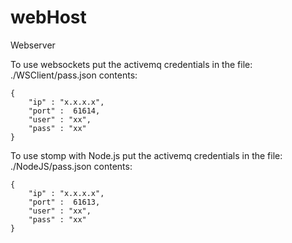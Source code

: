 # webHost
Webserver


To use websockets put the activemq credentials in the file: ./WSClient/pass.json 
contents:
```
{
	"ip" : "x.x.x.x",
	"port" :  61614,
	"user" : "xx",
	"pass" : "xx"
}

```

To use stomp with Node.js put the activemq credentials in the file: ./NodeJS/pass.json 
contents:
```
{
	"ip" : "x.x.x.x",
	"port" :  61613,
	"user" : "xx",
	"pass" : "xx"
}

```